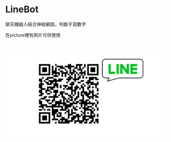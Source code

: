 # LineBot

聊天機器人結合神經網路，判斷手寫數字

在picture裡有照片可供使用
#
![image](https://github.com/muscleee/LineBot/blob/master/QRcode.png)
